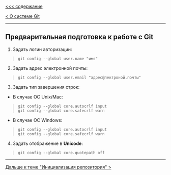 [<<< cодержание](../readme.md)

[< О системе Git](./about_git.md)

---

## Предварительная подготовка к работе с Git

1. Задать логин авторизации:
> ```bash=
> git config --global user.name "имя"
> ```

2. Задать адрес электронной почты:
> ```bash=
> git config --global user.email "адрес@лектроной.почты"
> ```
3. Задать тип завершения строк:
- В случае ОС Unix/Mac:
> ```bash=
> git config --global core.autocrlf input
> git config --global core.safecrlf warn
> ```
   - В случае ОС Windows:
> ```bash=
> git config --global core.autocrlf input
> git config --global core.safecrlf warn
> ```
4. Задать отображение в __Unicode__:
> ```bash=
> git config --global core.quotepath off
> ```

---

[Дальше к теме "Инициализация репозитория" >](./init.md)